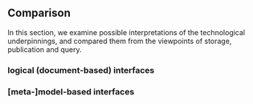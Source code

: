 ## Comparison

In this section, we examine possible interpretations of the technological underpinnings,
and compared them from the viewpoints of storage, publication and query.



### logical (document-based) interfaces

### [meta-]model-based interfaces